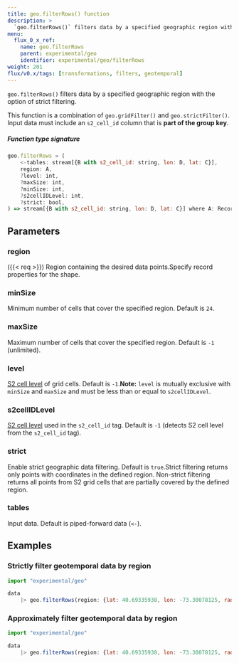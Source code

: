 ```yaml
---
title: geo.filterRows() function
description: >
  `geo.filterRows()` filters data by a specified geographic region with the option of strict filtering.
menu:
  flux_0_x_ref:
    name: geo.filterRows
    parent: experimental/geo
    identifier: experimental/geo/filterRows
weight: 201
flux/v0.x/tags: [transformations, filters, geotemporal]
---
```


<!------------------------------------------------------------------------------

IMPORTANT: This page was generated from comments in the Flux source code. Any
edits made directly to this page will be overwritten the next time the
documentation is generated. 

To make updates to this documentation, update the function comments above the
function definition in the Flux source code:

https://github.com/influxdata/flux/blob/master/stdlib/experimental/geo/geo.flux#L824-L866

Contributing to Flux: https://github.com/influxdata/flux#contributing
Fluxdoc syntax: https://github.com/influxdata/flux/blob/master/docs/fluxdoc.md

------------------------------------------------------------------------------->

`geo.filterRows()` filters data by a specified geographic region with the option of strict filtering.

This function is a combination of `geo.gridFilter()` and `geo.strictFilter()`.
Input data must include an `s2_cell_id` column that is **part of the group key**.

##### Function type signature

```js
geo.filterRows = (
    <-tables: stream[{B with s2_cell_id: string, lon: D, lat: C}],
    region: A,
    ?level: int,
    ?maxSize: int,
    ?minSize: int,
    ?s2cellIDLevel: int,
    ?strict: bool,
) => stream[{B with s2_cell_id: string, lon: D, lat: C}] where A: Record
```

## Parameters

### region

({{< req >}})
Region containing the desired data points.Specify record properties for the shape.

### minSize


Minimum number of cells that cover the specified region.
Default is `24`.

### maxSize


Maximum number of cells that cover the specified region.
Default is `-1` (unlimited).

### level


[S2 cell level](https://s2geometry.io/resources/s2cell_statistics.html)
of grid cells. Default is `-1`.**Note:** `level` is mutually exclusive with `minSize` and `maxSize` and
must be less than or equal to `s2cellIDLevel`.

### s2cellIDLevel


[S2 cell level](https://s2geometry.io/resources/s2cell_statistics.html)
used in the `s2_cell_id` tag. Default is `-1` (detects S2 cell level from the `s2_cell_id` tag).

### strict


Enable strict geographic data filtering. Default is `true`.Strict filtering returns only points with coordinates in the defined region.
Non-strict filtering returns all points from S2 grid cells that are partially
covered by the defined region.

### tables


Input data. Default is piped-forward data (`<-`).


## Examples


### Strictly filter geotemporal data by region

```js
import "experimental/geo"

data
    |> geo.filterRows(region: {lat: 40.69335938, lon: -73.30078125, radius: 100.0})
```


### Approximately filter geotemporal data by region

```js
import "experimental/geo"

data
    |> geo.filterRows(region: {lat: 40.69335938, lon: -73.30078125, radius: 100.0}, strict: false)
```

